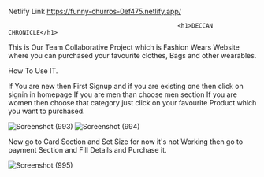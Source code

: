 Netlify Link 
https://funny-churros-0ef475.netlify.app/


                                                    <h1>DECCAN CHRONICLE</h1>
                                                    
This is Our Team Collaborative Project which is Fashion Wears Website where you can purchased your favourite clothes, Bags and other wearables.

How To Use IT.

If You are new then First Signup and if you are existing one then click on signin in homepage If you are men than choose men section If you are women then choose that category just click on your favourite Product which you want to purchased.


![Screenshot (993)](https://user-images.githubusercontent.com/104290715/189978651-b32499bc-24df-4546-97a0-64418ca5dd3a.png)
![Screenshot (994)](https://user-images.githubusercontent.com/104290715/189978655-339eb60c-55c3-4382-b704-3507d9c6d797.png)

Now go to Card Section and Set Size for now it's not Working then go to payment Section and Fill Details and Purchase it.  


![Screenshot (995)](https://user-images.githubusercontent.com/104290715/189978645-77b1929a-941d-4975-886a-b370c0b3d058.png)


